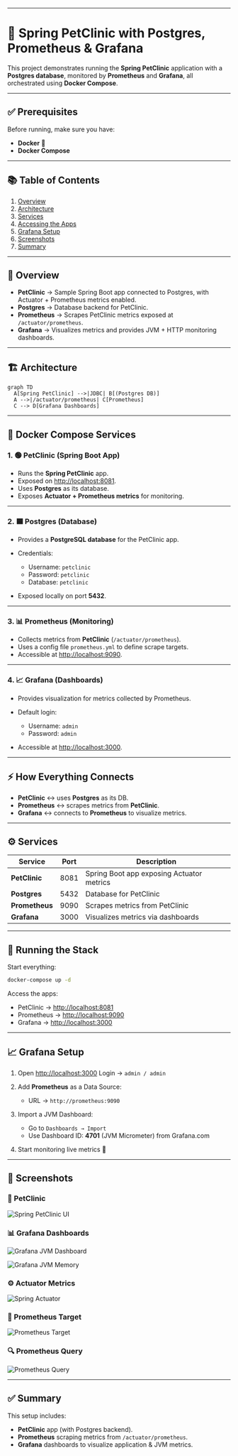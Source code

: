 
---

# 🐾 Spring PetClinic with Postgres, Prometheus & Grafana

This project demonstrates running the **Spring PetClinic** application with a **Postgres database**, monitored by **Prometheus** and **Grafana**, all orchestrated using **Docker Compose**.

---

## ✅ Prerequisites

Before running, make sure you have:

* **Docker** 🐳
* **Docker Compose**

---

## 📚 Table of Contents

1. [Overview](#-overview)
2. [Architecture](#-architecture)
3. [Services](#-services)
4. [Accessing the Apps](#-accessing-the-apps)
5. [Grafana Setup](#-grafana-setup)
6. [Screenshots](#-screenshots)
7. [Summary](#-summary)

---

## 🔎 Overview

* **PetClinic** → Sample Spring Boot app connected to Postgres, with Actuator + Prometheus metrics enabled.
* **Postgres** → Database backend for PetClinic.
* **Prometheus** → Scrapes PetClinic metrics exposed at `/actuator/prometheus`.
* **Grafana** → Visualizes metrics and provides JVM + HTTP monitoring dashboards.

---

## 🏗️ Architecture

```mermaid
graph TD
  A[Spring PetClinic] -->|JDBC| B[(Postgres DB)]
  A -->|/actuator/prometheus| C[Prometheus]
  C --> D[Grafana Dashboards]
```

---

## 🐳 Docker Compose Services

### 1. 🟢 PetClinic (Spring Boot App)

* Runs the **Spring PetClinic** app.
* Exposed on [http://localhost:8081](http://localhost:8081).
* Uses **Postgres** as its database.
* Exposes **Actuator + Prometheus metrics** for monitoring.

---

### 2. 🟦 Postgres (Database)

* Provides a **PostgreSQL database** for the PetClinic app.
* Credentials:

  * Username: `petclinic`
  * Password: `petclinic`
  * Database: `petclinic`
* Exposed locally on port **5432**.

---

### 3. 📊 Prometheus (Monitoring)

* Collects metrics from **PetClinic** (`/actuator/prometheus`).
* Uses a config file `prometheus.yml` to define scrape targets.
* Accessible at [http://localhost:9090](http://localhost:9090).

---

### 4. 📈 Grafana (Dashboards)

* Provides visualization for metrics collected by Prometheus.
* Default login:

  * Username: `admin`
  * Password: `admin`
* Accessible at [http://localhost:3000](http://localhost:3000).

---

## ⚡ How Everything Connects

* **PetClinic** ↔️ uses **Postgres** as its DB.
* **Prometheus** ↔️ scrapes metrics from **PetClinic**.
* **Grafana** ↔️ connects to **Prometheus** to visualize metrics.

---

## ⚙️ Services

| Service        | Port | Description                               |
| -------------- | ---- | ----------------------------------------- |
| **PetClinic**  | 8081 | Spring Boot app exposing Actuator metrics |
| **Postgres**   | 5432 | Database for PetClinic                    |
| **Prometheus** | 9090 | Scrapes metrics from PetClinic            |
| **Grafana**    | 3000 | Visualizes metrics via dashboards         |

---

## 🚀 Running the Stack

Start everything:

```bash
docker-compose up -d
```

Access the apps:

* PetClinic → [http://localhost:8081](http://localhost:8081)
* Prometheus → [http://localhost:9090](http://localhost:9090)
* Grafana → [http://localhost:3000](http://localhost:3000)

---

## 📈 Grafana Setup

1. Open [http://localhost:3000](http://localhost:3000)
   Login → `admin / admin`

2. Add **Prometheus** as a Data Source:

   * URL → `http://prometheus:9090`

3. Import a JVM Dashboard:

   * Go to `Dashboards → Import`
   * Use Dashboard ID: **4701** (JVM Micrometer) from Grafana.com

4. Start monitoring live metrics 🚀

---

## 📸 Screenshots

### 🐶 PetClinic

![Spring PetClinic UI](spring.png)

### 📊 Grafana Dashboards

![Grafana JVM Dashboard](dashboard1.png)

![Grafana JVM Memory](dashboard2.png)

### ⚙️ Actuator Metrics

![Spring Actuator](actuator.png)

### 🎯 Prometheus Target

![Prometheus Target](target.png)

### 🔍 Prometheus Query

![Prometheus Query](query.png)

---

## ✅ Summary

This setup includes:

* **PetClinic** app (with Postgres backend).
* **Prometheus** scraping metrics from `/actuator/prometheus`.
* **Grafana** dashboards to visualize application & JVM metrics.

